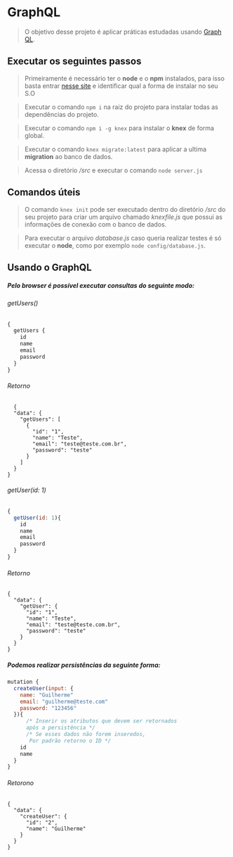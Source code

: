 # GraphQL
> O objetivo desse projeto é aplicar práticas estudadas usando [Graph QL](https://graphql.org/).

## Executar os seguintes passos

> Primeiramente é necessário ter o **node** e o **npm** instalados, para isso basta entrar [nesse site](https://www.npmjs.com/get-npm) e identificar qual a forma de instalar no seu S.O

> Executar o comando `npm i` na raiz do projeto para instalar todas as dependências do projeto.

> Executar o comando `npm i -g knex` para instalar o **knex** de forma global.

> Executar o comando `knex migrate:latest` para aplicar a ultima **migration** ao banco de dados.

> Acessa o diretório */src* e executar o comando `node server.js`

## Comandos úteis

> O comando `knex init` pode ser executado dentro do diretório */src* do seu projeto para criar um arquivo chamado *knexfile.js* que possui as informações de conexão com o banco de dados.

> Para executar o arquivo *database.js* caso queria realizar testes é só executar o **node**, como por exemplo `node config/database.js`.

## Usando o GraphQL
##### Pelo browser é possível executar consultas do seguinte modo:

###### getUsers()
```javascript
{
  getUsers {
    id
    name
    email
    password
  }
}
```
###### Retorno
      {
      "data": {
        "getUsers": [
          {
            "id": "1",
            "name": "Teste",
            "email": "teste@teste.com.br",
            "password": "teste"
          }
        ]
      }
    }

###### getUser(id: 1)
```javascript
{
  getUser(id: 1){
    id
    name
    email
    password
  }
}
```
###### Retorno
    {
      "data": {
        "getUser": {
          "id": "1",
          "name": "Teste",
          "email": "teste@teste.com.br",
          "password": "teste"
        }
      }
    }

##### Podemos realizar persistências da seguinte forma:

```javascript
mutation {
  createUser(input: {
    name: "Guilherme"
    email: "guilherme@teste.com"
    password: "123456"
  }){ 
      /* Inserir os atributos que devem ser retornados 
      após a persistência */
      /* Se esses dados não forem inseredos,
       Por padrão retorno o ID */
    id
    name
  }
}
```
###### Retorono
    {
      "data": {
        "createUser": {
          "id": "2",
          "name": "Guilherme"
        }
      }
    }

